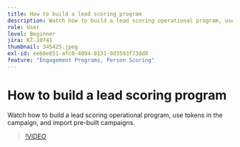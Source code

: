 ```yaml
---
title: How to build a lead scoring program
description: Watch how to build a lead scoring operational program, use tokens in the campaign, and import pre-built campaigns.
role: User
level: Beginner
jira: KT-10741
thumbnail: 345425.jpeg
exl-id: ee60e851-afc0-4094-8131-9d3593f73dd8
feature: "Engagement Programs, Person Scoring"
---
```

# How to build a lead scoring program

Watch how to build a lead scoring operational program, use tokens in the campaign, and import pre-built campaigns.

>[!VIDEO](https://video.tv.adobe.com/v/345425/?quality=12&learn=on)
